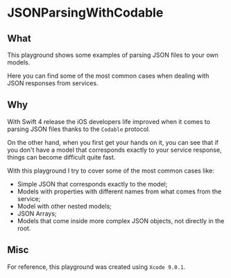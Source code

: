 # JSONParsingWithCodable

## What

This playground shows some examples of parsing JSON files to your own models.

Here you can find some of the most common cases when dealing with JSON responses from services.


## Why

With Swift 4 release the iOS developers life improved when it comes to parsing JSON files thanks to the `Codable` protocol.

On the other hand, when you first get your hands on it, you can see that if you don't have a model that corresponds exactly to your service response, things can become difficult quite fast.

With this playground I try to cover some of the most common cases like:
* Simple JSON that corresponds exactly to the model;
* Models with properties with different names from what comes from the service;
* Model with other nested models;
* JSON Arrays;
* Models that come inside more complex JSON objects, not directly in the root.


## Misc

For reference, this playground was created using `Xcode 9.0.1`.
